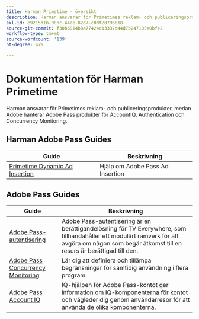 ```yaml
---
title: Harman Primetime - översikt
description: Harman ansvarar för Primetimes reklam- och publiceringsprodukter, medan Adobe hanterar Adobe Pass produkter för AccountIQ, Authentication och Concurrency Monitoring.
exl-id: e9215d1b-00bc-44ee-82d7-c0df20796818
source-git-commit: f30b6814b8a77424c13337d44d7b247105e0bfe2
workflow-type: tm+mt
source-wordcount: '139'
ht-degree: 47%

---
```


# Dokumentation för Harman Primetime

<!--
NOTE: Don't change Primetime to Pass in this file. All the stuff that belongs to Harman is still Primetime.
-->

Harman ansvarar för Primetimes reklam- och publiceringsprodukter, medan Adobe hanterar Adobe Pass produkter för AccountIQ, Authentication och Concurrency Monitoring.

## Harman Adobe Pass Guides

| Guide | Beskrivning |
|--- |--- |
| [Primetime Dynamic Ad Insertion](https://experienceleague.adobe.com/docs/primetime/ad-insertion/home.html?lang=sv-SE) | Hjälp om Adobe Pass Ad Insertion |

## Adobe Pass Guides

| Guide | Beskrivning |
|--- |--- |
| [Adobe Pass-autentisering](/help/authentication/home.md) | Adobe Pass-autentisering är en berättigandelösning för TV Everywhere, som tillhandahåller ett modulärt ramverk för att avgöra om någon som begär åtkomst till en resurs är berättigad till den. |
| [Adobe Pass Concurrency Monitoring](/help/concurrency-monitoring/cm-home.md) | Lär dig att definiera och tillämpa begränsningar för samtidig användning i flera program. |
| [Adobe Pass Account IQ](/help/accountiq/home.md) | IQ-hjälpen för Adobe Pass-kontot ger information om IQ-komponenterna för kontot och vägleder dig genom användarresor för att använda de olika komponenterna. |
